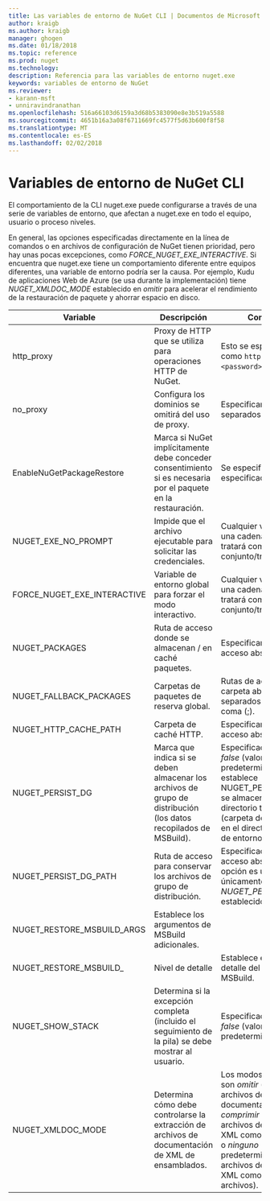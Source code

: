 ```yaml
---
title: Las variables de entorno de NuGet CLI | Documentos de Microsoft
author: kraigb
ms.author: kraigb
manager: ghogen
ms.date: 01/18/2018
ms.topic: reference
ms.prod: nuget
ms.technology: 
description: Referencia para las variables de entorno nuget.exe
keywords: variables de entorno de NuGet
ms.reviewer:
- karann-msft
- unniravindranathan
ms.openlocfilehash: 516a66103d6159a3d68b5383090e8e3b519a5588
ms.sourcegitcommit: 4651b16a3a08f6711669fc4577f5d63b600f8f58
ms.translationtype: MT
ms.contentlocale: es-ES
ms.lasthandoff: 02/02/2018
---
```

# <a name="nuget-cli-environment-variables"></a>Variables de entorno de NuGet CLI

El comportamiento de la CLI nuget.exe puede configurarse a través de una serie de variables de entorno, que afectan a nuget.exe en todo el equipo, usuario o proceso niveles.

En general, las opciones especificadas directamente en la línea de comandos o en archivos de configuración de NuGet tienen prioridad, pero hay unas pocas excepciones, como *FORCE_NUGET_EXE_INTERACTIVE*. Si encuentra que nuget.exe tiene un comportamiento diferente entre equipos diferentes, una variable de entorno podría ser la causa. Por ejemplo, Kudu de aplicaciones Web de Azure (se usa durante la implementación) tiene *NUGET_XMLDOC_MODE* establecido en *omitir* para acelerar el rendimiento de la restauración de paquete y ahorrar espacio en disco.

| Variable | Descripción | Comentarios |
| --- | --- | --- |
| http_proxy | Proxy de HTTP que se utiliza para operaciones HTTP de NuGet. | Esto se especificarían como `http://<username>:<password>@proxy.com`. |
| no_proxy | Configura los dominios se omitirá del uso de proxy. | Especificar como dominios separados por coma (,). |
| EnableNuGetPackageRestore | Marca si NuGet implícitamente debe conceder consentimiento si es necesaria por el paquete en la restauración. | Se especifica la marca especificada | como *true* o *1*, cualquier otro valor que se tratan como marca no establecido. |
| NUGET_EXE_NO_PROMPT | Impide que el archivo ejecutable para solicitar las credenciales.| Cualquier valor excepto una cadena nula o vacía se tratará como esta marca conjunto/true. |
FORCE_NUGET_EXE_INTERACTIVE | Variable de entorno global para forzar el modo interactivo. | Cualquier valor excepto una cadena nula o vacía se tratará como esta marca conjunto/true. |
| NUGET_PACKAGES | Ruta de acceso donde se almacenan / en caché paquetes. | Especificar como ruta de acceso absoluta. |
| NUGET_FALLBACK_PACKAGES | Carpetas de paquetes de reserva global. | Rutas de acceso de carpeta absoluto separados por punto y coma (;). |
| NUGET_HTTP_CACHE_PATH | Carpeta de caché HTTP. | Especificar como ruta de acceso absoluta. |
| NUGET_PERSIST_DG | Marca que indica si se deben almacenar los archivos de grupo de distribución (los datos recopilados de MSBuild). | Especificado como *true* o *false* (valor predeterminado), si no establece NUGET_PERSIST_DG_PATH se almacenará en el directorio temporal (carpeta de NuGetScratch en el directorio temporal de entorno actual). |
| NUGET_PERSIST_DG_PATH | Ruta de acceso para conservar los archivos de grupo de distribución. | Especificado como ruta de acceso absoluta, esta opción es utiliza únicamente cuando *NUGET_PERSIST_DG* está establecido en true. |
| NUGET_RESTORE_MSBUILD_ARGS | Establece los argumentos de MSBuild adicionales. |
| NUGET_RESTORE_MSBUILD_| Nivel de detalle |Establece el nivel de detalle del registro de MSBuild. | Valor predeterminado es *silencioso* ("/ v: q"). Los valores posibles *q [uiet]*, *m [inimal]*, *n [ormal]*, *d. [detallado]*, y *diag [nostic]*. |
| NUGET_SHOW_STACK | Determina si la excepción completa (incluido el seguimiento de la pila) se debe mostrar al usuario. | Especificado como *true* o *false* (valor predeterminado). |
| NUGET_XMLDOC_MODE | Determina cómo debe controlarse la extracción de archivos de documentación de XML de ensamblados. | Los modos compatibles son *omitir* (no extraiga los archivos de documentación XML), *comprimir* (almacenar archivos de documento XML como un archivo zip) o *ninguno* (valor predeterminado, tratar los archivos de documento XML como normal archivos). |
